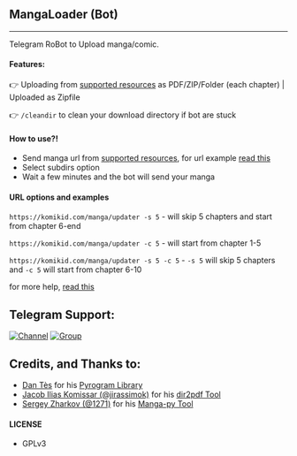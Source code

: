 ## MangaLoader (Bot)
---

Telegram RoBot to Upload manga/comic.

#### Features:

👉 Uploading from [supported resources](https://manga-py.com/manga-py/#resources-list) as PDF/ZIP/Folder (each chapter) | Uploaded as Zipfile

👉 `/cleandir` to clean your download directory if bot are stuck

#### How to use?!

* Send manga url from [supported resources](https://manga-py.com/manga-py/#resources-list), for url example [read this](#url-options-and-examples)
* Select subdirs option
* Wait a few minutes and the bot will send your manga

#### URL options and examples

`https://komikid.com/manga/updater -s 5` - will skip 5 chapters and start from chapter 6-end

`https://komikid.com/manga/updater -c 5` - will start from chapter 1-5

`https://komikid.com/manga/updater -s 5 -c 5`  -  `-s 5` will skip 5 chapters and `-c 5` will start from chapter 6-10

for more help, [read this](https://github.com/manga-py/manga-py#downloading-manga)

## Telegram Support:

[![Channel](https://img.shields.io/badge/TG-Channel-30302f?style=flat&logo=telegram)](https://t.me/xTeamBots)
[![Group](https://img.shields.io/badge/TG-Group-30302f?style=flat&logo=telegram)](https://t.me/xTeamBotsSupport)

## Credits, and Thanks to:

* [Dan Tès](https://t.me/haskell) for his [Pyrogram Library](https://github.com/pyrogram/pyrogram)
* [Jacob Ilias Komissar (@jirassimok)](https://github.com/jirassimok) for his [dir2pdf Tool](https://github.com/jirassimok/dir2pdf)
* [Sergey Zharkov (@1271)](https://github.com/1271) for his [Manga-py Tool](https://github.com/manga-py/manga-py)

#### LICENSE
- GPLv3
